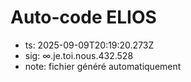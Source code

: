 # Auto-code ELIOS
- ts: 2025-09-09T20:19:20.273Z
- sig: ∞.je.toi.nous.432.528
- note: fichier généré automatiquement